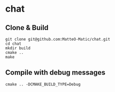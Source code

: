 # chat

## Clone & Build
```
git clone git@github.com:MatteO-Matic/chat.git
cd chat
mkdir build
cmake ..
make
```

## Compile with debug messages
```
cmake .. -DCMAKE_BUILD_TYPE=Debug
```
